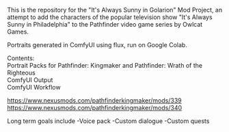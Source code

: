 This is the repository for the "It's Always Sunny in Golarion" Mod Project, an attempt to add the characters of the popular television show "It's Always Sunny in Philadelphia" to the Pathfinder video game series by Owlcat Games.

Portraits generated in ComfyUI using flux, run on Google Colab.

Contents:<br/>
Portrait Packs for Pathfinder: Kingmaker and Pathfinder: Wrath of the Righteous<br/>
ComfyUI Output<br/>
ComfyUI Workflow

https://www.nexusmods.com/pathfinderkingmaker/mods/339
https://www.nexusmods.com/pathfinderkingmaker/mods/340

Long term goals include
-Voice pack
-Custom dialogue
-Custom quests
